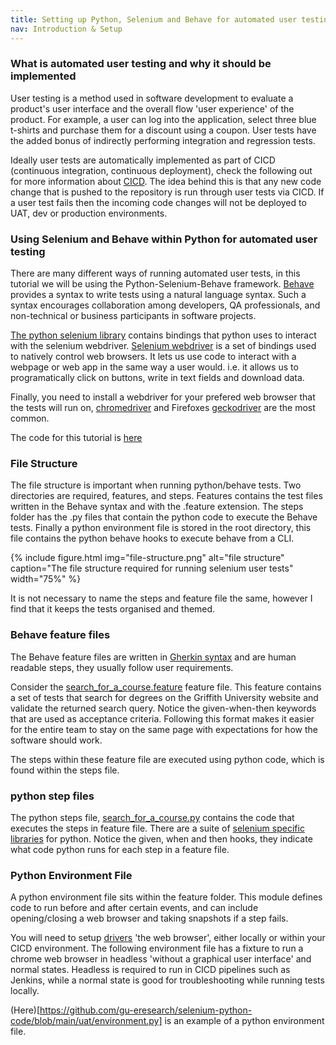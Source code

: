 ```yaml
---
title: Setting up Python, Selenium and Behave for automated user testing
nav: Introduction & Setup
---
```


### What is automated user testing and why it should be implemented

User testing is a method used in software development to evaluate a product's user interface and the overall flow 'user experience' of the product. For example, a user can log into the application, select three blue t-shirts and purchase them for a discount using a coupon. User tests have the added bonus of indirectly performing integration and regression tests. 

Ideally user tests are automatically implemented as part of CICD (continuous integration, continuous deployment), check the following out for more information about [CICD](https://www.redhat.com/en/topics/devops/what-is-ci-cd). The idea behind this is that any new code change that is pushed to the repository is run through user tests via CICD. If a user test fails then the incoming code changes will not be deployed to UAT, dev or production environments.

### Using Selenium and Behave within Python for automated user testing

There are many different ways of running automated user tests, in this tutorial we will be using the Python-Selenium-Behave framework. [Behave](https://behave.readthedocs.io/en/stable/) provides a syntax to write tests using a natural language syntax. Such a syntax encourages collaboration among developers, QA professionals, and non-technical or business participants in software projects.

[The python selenium library](https://pypi.org/project/selenium/) contains bindings that python uses to interact with the selenium webdriver. [Selenium webdriver](https://www.selenium.dev/documentation/webdriver/) is a set of bindings used to natively control web browsers. It lets us use code to interact with a webpage or web app in the same way a user would. i.e. it allows us to programatically click on buttons, write in text fields and download data.

Finally, you need to install a webdriver for your prefered web browser that the tests will run on, [chromedriver](https://developer.chrome.com/docs/chromedriver) and Firefoxes [geckodriver](https://firefox-source-docs.mozilla.org/testing/geckodriver/) are the most common.

The code for this tutorial is [here](https://github.com/gu-eresearch/selenium-python-code/tree/main/uat)

### File Structure

The file structure is important when running python/behave tests. Two directories are required, features, and steps. Features contains the test files written in the Behave syntax and with the .feature extension. The steps folder has the .py files that contain the python code to execute the Behave tests. Finally a python environment file is stored in the root directory, this file contains the python behave hooks to execute behave from a CLI.

{% include figure.html img="file-structure.png" alt="file structure" caption="The file structure required for running selenium user tests" width="75%" %}

It is not necessary to name the steps and feature file the same, however I find that it keeps the tests organised and themed.

### Behave feature files
The Behave feature files are written in [Gherkin syntax](https://cucumber.io/docs/gherkin/) and are human readable steps, they usually follow user requirements.

Consider the [search_for_a_course.feature](https://github.com/gu-eresearch/selenium-python-code/blob/main/uat/feature/search_for_a_course.feature) feature file. This feature contains a set of tests that search for degrees on the Griffith University website and validate the returned search query. Notice the given-when-then keywords that are used as acceptance criteria. Following this format makes it easier for the entire team to stay on the same page with expectations for how the software should work.

The steps within these feature file are executed using python code, which is found within the steps file.

### python step files
The python steps file, [search_for_a_course.py](https://github.com/gu-eresearch/selenium-python-code/blob/main/uat/steps/search_for_a_course.py) contains the code that executes the steps in feature file. There are a suite of [selenium specific libraries](https://selenium-python.readthedocs.io/) for python.
Notice the given, when and then hooks, they indicate what code python runs for each step in a feature file.

### Python Environment File
A python environment file sits within the feature folder. This module defines code to run before and after certain events, and can include opening/closing a web browser and taking snapshots if a step fails.

You will need to setup [drivers](https://selenium-python.readthedocs.io/installation.html#drivers) 'the web browser', either locally or within your CICD environment. The following environment file has a fixture to run a chrome web browser in headless 'without a graphical user interface' and normal states. Headless is required to run in CICD pipelines such as Jenkins, while a normal state is good for troubleshooting while running tests locally.

(Here)[https://github.com/gu-eresearch/selenium-python-code/blob/main/uat/environment.py] is an example of a python environment file.
